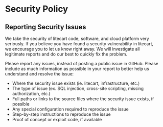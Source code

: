 # Security Policy

## Reporting Security Issues

We take the security of litecart code, software, and cloud platform very seriously. If you believe you have found a security vulnerability in litecart, we encourage you to let us know right away. We will investigate all legitimate reports and do our best to quickly fix the problem.

Please report any issues, instead of posting a public issue in GitHub. Please include as much information as possible in your report to better help us understand and resolve the issue:

- Where the security issue exists (ie. litecart, infrastructure, etc.)
- The type of issue (ex. SQL injection, cross-site scripting, missing authorization, etc.)
- Full paths or links to the source files where the security issue exists, if possible
- Any special configuration required to reproduce the issue
- Step-by-step instructions to reproduce the issue
- Proof of concept or exploit code, if available